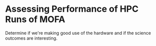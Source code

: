# Assessing Performance of HPC Runs of MOFA

Determine if we're making good use of the hardware and if the science outcomes are interesting.
